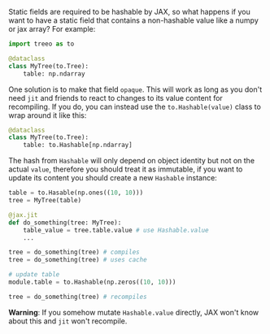 
<!-- ### Non-hashable static fields -->
Static fields are required to be hashable by JAX, so what happens if you want to have a static field that contains a non-hashable value like a numpy or jax array? For example:

```python
import treeo as to

@dataclass
class MyTree(to.Tree):
    table: np.ndarray
```

One solution is to make that field `opaque`. This will work as long as you don't need `jit` and friends to react to changes to its value content for recompiling.  If you do, you can instead use the `to.Hashable(value)` class to wrap around it like this:

```python
@dataclass
class MyTree(to.Tree):
    table: to.Hashable[np.ndarray]
```

The hash from `Hashable` will only depend on object identity but not on the actual `value`, therefore you should treat it as immutable, if you want to update its content you should create a new `Hashable` instance:

```python hl_lines="13"
table = to.Hasable(np.ones((10, 10)))
tree = MyTree(table)

@jax.jit
def do_something(tree: MyTree):
    table_value = tree.table.value # use Hashable.value
    ...

tree = do_something(tree) # compiles
tree = do_something(tree) # uses cache

# update table
module.table = to.Hashable(np.zeros((10, 10)))

tree = do_something(tree) # recompiles
```
**Warning**: If you somehow mutate `Hashable.value` directly, JAX won't know about this and `jit` won't recompile.
